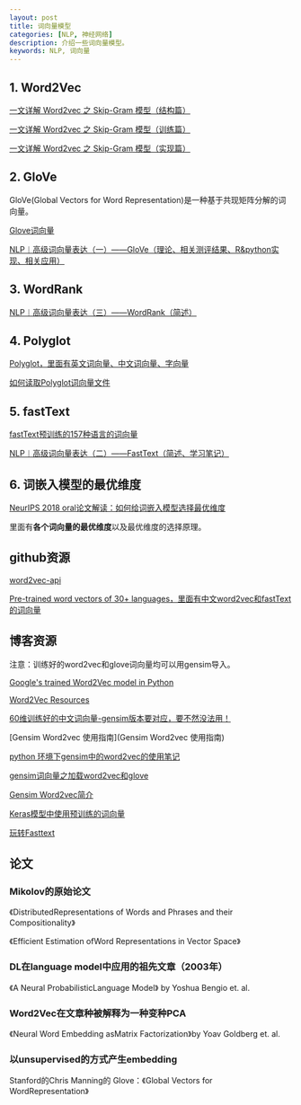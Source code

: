 ```yaml
---
layout: post
title: 词向量模型
categories: [NLP, 神经网络]
description: 介绍一些词向量模型。
keywords: NLP, 词向量
---
```


## 1. Word2Vec

[一文详解 Word2vec 之 Skip-Gram 模型（结构篇）](https://www.leiphone.com/news/201706/PamWKpfRFEI42McI.html)

[一文详解 Word2vec 之 Skip-Gram 模型（训练篇）](https://www.leiphone.com/news/201706/eV8j3Nu8SMqGBnQB.html)

[一文详解 Word2vec 之 Skip-Gram 模型（实现篇）](https://www.leiphone.com/news/201706/QprrvzsrZCl4S2lw.html)

## 2. GloVe

GloVe(Global Vectors for Word Representation)是一种基于共现矩阵分解的词向量。

[Glove词向量](https://nlp.stanford.edu/projects/glove/)

[NLP︱高级词向量表达（一）——GloVe（理论、相关测评结果、R&python实现、相关应用）](https://blog.csdn.net/sinat_26917383/article/details/54847240)

## 3. WordRank

[NLP︱高级词向量表达（三）——WordRank（简述）](https://blog.csdn.net/sinat_26917383/article/details/54852214)

## 4. Polyglot

[Polyglot，里面有英文词向量、中文词向量、字向量](https://sites.google.com/site/rmyeid/projects/polyglot#TOC-Abstract)

[如何读取Polyglot词向量文件](http://nbviewer.jupyter.org/gist/aboSamoor/6046170)

## 5. fastText

[fastText预训练的157种语言的词向量](https://github.com/facebookresearch/fastText/blob/master/docs/crawl-vectors.md)

[NLP︱高级词向量表达（二）——FastText（简述、学习笔记）](https://blog.csdn.net/sinat_26917383/article/details/54850933)

## 6. 词嵌入模型的最优维度

[NeurIPS 2018 oral论文解读：如何给词嵌入模型选择最优维度](https://zhuanlan.zhihu.com/p/53958685)

里面有**各个词向量的最优维度**以及最优维度的选择原理。

## github资源
[word2vec-api](https://github.com/3Top/word2vec-api)

[Pre-trained word vectors of 30+ languages，里面有中文word2vec和fastText的词向量](https://github.com/Kyubyong/wordvectors)

## 博客资源
注意：训练好的word2vec和glove词向量均可以用gensim导入。

[Google's trained Word2Vec model in Python](http://mccormickml.com/2016/04/12/googles-pretrained-word2vec-model-in-python/)

[Word2Vec Resources](http://mccormickml.com/2016/04/27/word2vec-resources/)

[60维训练好的中文词向量-gensim版本要对应，要不然没法用！](https://www.cnblogs.com/Darwin2000/p/5786984.html)

[Gensim Word2vec 使用指南](Gensim Word2vec 使用指南)

[python 环境下gensim中的word2vec的使用笔记](https://blog.csdn.net/philosophyatmath/article/details/52354413)

[gensim词向量之加载word2vec和glove](https://blog.csdn.net/u010041824/article/details/70832295)

[Gensim Word2vec简介](https://blog.csdn.net/lixintong1992/article/details/51607372)

[Keras模型中使用预训练的词向量](http://www.360doc.com/content/17/0126/23/40028542_624946612.shtml)

[玩转Fasttext](http://albertxiebnu.github.io/fasttext/)

## 论文

### Mikolov的原始论文

《DistributedRepresentations of Words and Phrases and their Compositionality》

《Efficient Estimation ofWord Representations in Vector Space》

### DL在language model中应用的祖先文章（2003年）

《A Neural ProbabilisticLanguage Model》 by Yoshua Bengio et. al.

### Word2Vec在文章种被解释为一种变种PCA

《Neural Word Embedding asMatrix Factorization》by Yoav Goldberg et. al.

### 以unsupervised的方式产生embedding

Stanford的Chris Manning的 Glove：《Global Vectors for WordRepresentation》

